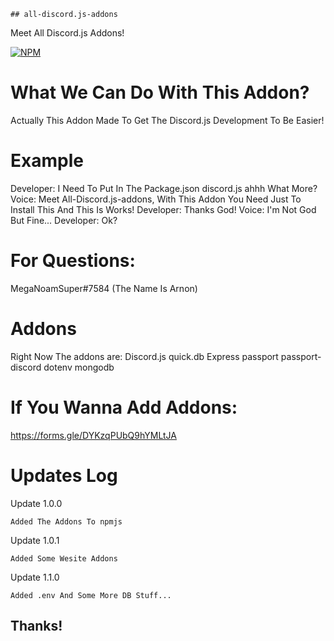	## all-discord.js-addons
Meet All Discord.js Addons!

[![NPM](https://nodei.co/npm/all-discord.js-addons.png)](https://nodei.co/npm/all-discord.js-addons/)
# What We Can Do With This Addon?
Actually This Addon Made To Get The Discord.js Development To Be Easier!
# Example
Developer: I Need To Put In The Package.json discord.js ahhh What More?
Voice: Meet All-Discord.js-addons, With This Addon You Need Just To Install This And This Is Works!
Developer: Thanks God!
Voice: I'm Not God But Fine...
Developer: Ok?
# For Questions:
MegaNoamSuper#7584 (The Name Is Arnon)
# Addons
Right Now The addons are:
Discord.js
quick.db
Express
passport
passport-discord
dotenv
mongodb
# If You Wanna Add Addons:
https://forms.gle/DYKzqPUbQ9hYMLtJA
# Updates Log
Update 1.0.0
```
Added The Addons To npmjs
```
Update 1.0.1
```
Added Some Wesite Addons
```
Update 1.1.0
```
Added .env And Some More DB Stuff...
```
## Thanks!
